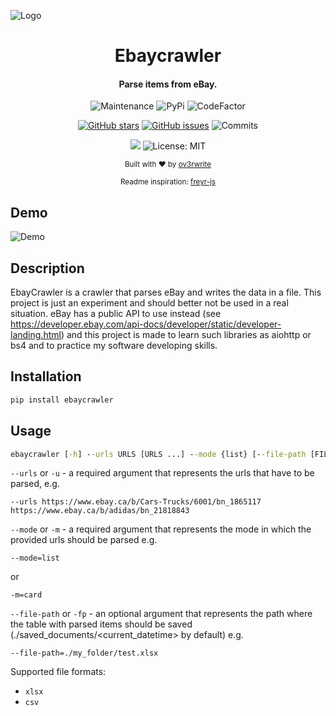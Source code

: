 ![Logo](https://media.discordapp.net/attachments/955362477137362954/969693707450323055/project_logo.png?width=1394&height=416)

<div align="center">
  
  # Ebaycrawler
  
  <h4>
    Parse items from eBay.
  </h4>
  
  ![Maintenance](https://img.shields.io/maintenance/yes/2023)
  ![PyPi](https://img.shields.io/pypi/v/ebaycrawler)
  ![CodeFactor](https://www.codefactor.io/repository/github/ov3rwrite/ebaycrawler/badge)
  
  [![GitHub stars](https://badgen.net/github/stars/ov3rwrite/ebaycrawler)](https://GitHub.com/ov3rwrite/ebaycrawler/stargazers/)
  [![GitHub issues](https://badgen.net/github/issues/ov3rwrite/ebaycrawler)](https://GitHub.com/ov3rwrite/ebaycrawler/issues/)
  ![Commits](https://img.shields.io/github/commit-activity/m/ov3rwrite/ebaycrawler)
  
  [![](https://img.shields.io/badge/python-3.8+-blue.svg)](https://www.python.org/downloads/release/python-383/)
  ![License: MIT](https://img.shields.io/github/license/ov3rwrite/ebaycrawler)

  <sub>Built with ❤︎ by
  <a href="https://github.com/ov3rwrite">ov3rwrite</a>

  <sub>
  Readme inspiration:
  <a href="https://github.com/miraclx/freyr-js">freyr-js</a>

</div>

## Demo
  
![Demo](https://media.discordapp.net/attachments/955362477137362954/988072197111304212/ebaycrawler.gif)
  
## Description
  
EbayCrawler is a crawler that parses eBay and writes the data in a file. This project is just an experiment and should better not be used in a real situation. eBay has a public API to use instead (see https://developer.ebay.com/api-docs/developer/static/developer-landing.html) and this project is made to learn such libraries as aiohttp or bs4 and to practice my software developing skills.

## Installation

```cmd
pip install ebaycrawler
```

## Usage
```cmd
ebaycrawler [-h] --urls URLS [URLS ...] --mode {list} [--file-path [FILE_PATH]]
```
`--urls` or `-u` - a required argument that represents the urls that have to be parsed, e.g.
```
--urls https://www.ebay.ca/b/Cars-Trucks/6001/bn_1865117 https://www.ebay.ca/b/adidas/bn_21818843
```
`--mode` or `-m` - a required argument that represents the mode in which the provided urls should be parsed e.g.
```
--mode=list
```
or
```
-m=card
```
`--file-path` or `-fp` - an optional argument that represents the path where the table with parsed items should be saved (./saved_documents/<current_datetime> by default) e.g.
```
--file-path=./my_folder/test.xlsx
```
Supported file formats:
- `xlsx`
- `csv`
